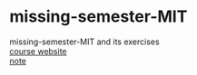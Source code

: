 # missing-semester-MIT
missing-semester-MIT and its exercises  
[course website](https://missing.csail.mit.edu/2020/)  
[note](https://hackmd.io/@jonabird456/HynEhjB1T)

